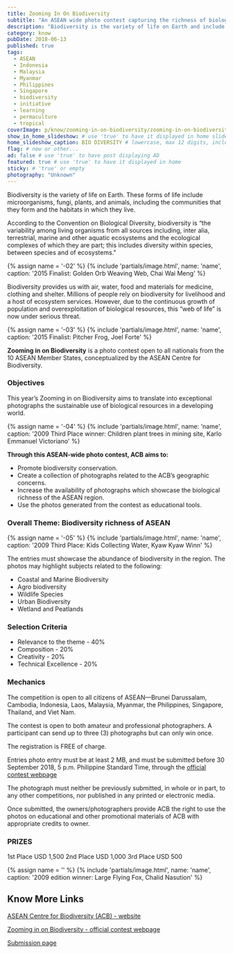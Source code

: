 ```yaml
---
title: Zooming In On Biodiversity
subtitle: "An ASEAN wide photo contest capturing the richness of biological resources in the region."
description: "Biodiversity is the variety of life on Earth and include microorganisms, fungi, plants, and animals, the communities they form, the habitats in which they live."
category: know
pubDate: 2018-06-13
published: true
tags:
  - ASEAN
  - Indonesia
  - Malaysia
  - Myanmar
  - Philippines
  - Singapore
  - biodiversity
  - initiative
  - learning
  - permaculture
  - tropical
coverImage: p/know/zooming-in-on-biodiversity/zooming-in-on-biodiversity.jpg
show_in_home_slideshow: # use 'true' to have it displayed in home slideshow
home_slideshow_caption: BIO DIVERSITY # lowercase, max 12 digits, including spaces
flag: # new or other...
ad: false # use 'true' to have post displaying AD
featured: true # use 'true' to have it displayed in home
sticky: # 'true' or empty
photography: "Unknown"
---
```


Biodiversity is the variety of life on Earth. These forms of life include microorganisms, fungi, plants, and animals, including the communities that they form and the habitats in which they live.

According to the Convention on Biological Diversity, biodiversity is “the variability among living organisms from all sources including, inter alia, terrestrial, marine and other aquatic ecosystems and the ecological complexes of which they are part; this includes diversity within species, between species and of ecosystems."

{% assign name = '-02' %} {% include 'partials/image.html', name: 'name', caption: '2015 Finalist: Golden Orb Weaving Web, Chai Wai Meng' %}

Biodiversity provides us with air, water, food and materials for medicine, clothing and shelter. Millions of people rely on biodiversity for livelihood and a host of ecosystem services. However, due to the continuous growth of population and overexploitation of biological resources, this “web of life” is now under serious threat.

{% assign name = '-03' %} {% include 'partials/image.html', name: 'name', caption: '2015 Finalist: Pitcher Frog, Joel Forte' %}

**Zooming in on Biodiversity** is a photo contest open to all nationals from the 10 ASEAN Member States, conceptualized by the ASEAN Centre for Biodiversity.

### Objectives

This year’s Zooming in on Biodiversity aims to translate into exceptional photographs the sustainable use of biological resources in a developing world.

{% assign name = '-04' %} {% include 'partials/image.html', name: 'name', caption: '2009 Third Place winner: Children plant trees in mining site, Karlo Emmanuel Victoriano' %}

**Through this ASEAN-wide photo contest, ACB aims to:**

- Promote biodiversity conservation.
- Create a collection of photographs related to the ACB’s geographic concerns.
- Increase the availability of photographs which showcase the biological richness of the ASEAN region.
- Use the photos generated from the contest as educational tools.

### Overall Theme: Biodiversity richness of ASEAN

{% assign name = '-05' %} {% include 'partials/image.html', name: 'name', caption: '2009 Third Place: Kids Collecting Water, Kyaw Kyaw Winn' %}

The entries must showcase the abundance of biodiversity in the region. The photos may highlight subjects related to the following:

- Coastal and Marine Biodiversity
- Agro biodiversity
- Wildlife Species
- Urban Biodiversity
- Wetland and Peatlands

### Selection Criteria

- Relevance to the theme - 40%
- Composition - 20%
- Creativity - 20%
- Technical Excellence - 20%

### Mechanics

The competition is open to all citizens of ASEAN—Brunei Darussalam, Cambodia, Indonesia, Laos, Malaysia, Myanmar, the Philippines, Singapore, Thailand, and Viet Nam.

The contest is open to both amateur and professional photographers. A participant can send up to three (3) photographs but can only win once.

The registration is FREE of charge.

Entries photo entry must be at least 2 MB, and must be submitted before 30 September 2018, 5 p.m. Philippine Standard Time, through the [official contest webpage](http://www.aseanbiodiversity.org/zoomingin)

The photograph must neither be previously submitted, in whole or in part, to any other competitions, nor published in any printed or electronic media.

Once submitted, the owners/photographers provide ACB the right to use the photos on educational and other promotional materials of ACB with appropriate credits to owner.

### PRIZES

1st Place USD 1,500 2nd Place USD 1,000 3rd Place USD 500

{% assign name = '' %} {% include 'partials/image.html', name: 'name', caption: '2009 edition winner: Large Flying Fox, Chalid Nasution' %}

## Know More Links

[ASEAN Centre for Biodiversity (ACB) - website](https://aseanbiodiversity.org/)

[Zooming in on Biodiversity - official contest webpage](http://www.aseanbiodiversity.org/zoomingin)

[Submission page](http://www.aseanbiodiversity.org/zoomingin/submit-entry)
